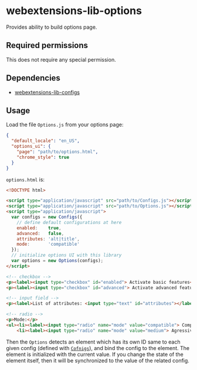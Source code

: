 # webextensions-lib-options

Provides ability to build options page.

## Required permissions

This does not require any special permission.

## Dependencies

 * [webextensions-lib-configs](https://github.com/piroor/webextensions-lib-configs)

## Usage

Load the file `Options.js` from your options page:

```json
{
  "default_locale": "en_US",
  "options_ui": {
    "page": "path/to/options.html",
    "chrome_style": true
  }
}
```

`options.html` is:

```html
<!DOCTYPE html>

<script type="application/javascript" src="path/to/Configs.js"></script>
<script type="application/javascript" src="path/to/Options.js"></script>
<script type="application/javascript">
  var configs = new Configs({
    // define default configurations at here
    enabled:    true,
    advanced:   false,
    attributes: 'alt|title',
    mode:       'compatible'
  });
  // initialize options UI with this library
  var options = new Options(configs);
</script>

<!-- checkbox -->
<p><label><input type="checkbox" id="enabled"> Activate basic features</label></p>
<p><label><input type="checkbox" id="advanced"> Activate advanced features</label></p>

<!-- input field -->
<p><label>List of attributes: <input type="text" id="attributes"></label></p>

<!-- radio -->
<p>Mode:</p>
<ul><li><label><input type="radio" name="mode" value="compatible"> Compatible</label></li>
    <li><label><input type="radio" name="mode" value="medium"> Agressive</label></li></ul>
```

Then the `Options` detects an element which has its own ID same to each given config (defined with [`Cofnigs`](https://github.com/piroor/webextensions-lib-configs)), and bind the config to the element. The element is initialized with the current value. If you change the state of the element itself, then it will be synchronized to the value of the related config.
